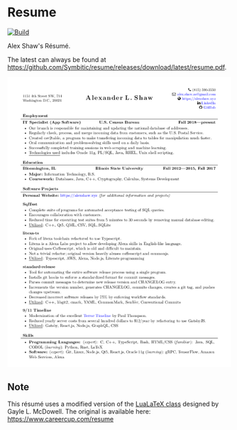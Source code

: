 # Resume

[![Build](https://github.com/Symbitic/resume/actions/workflows/build.yml/badge.svg)](https://github.com/Symbitic/resume/actions)

Alex Shaw's Résumé.

The latest can always be found at <https://github.com/Symbitic/resume/releases/download/latest/resume.pdf>.

![Resume](resume.png)

## Note

This résumé uses a modified version of the [LuaLaTeX class](https://github.com/dnl-blkv/mcdowell-cv) designed by Gayle L. McDowell. 
The original is available here: https://www.careercup.com/resume
